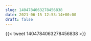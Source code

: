 ```yaml
---
slug: 1404784063278456838
date: 2021-06-15 12:53:14+00:00
draft: false
---
```


{{< tweet 1404784063278456838 >}}
